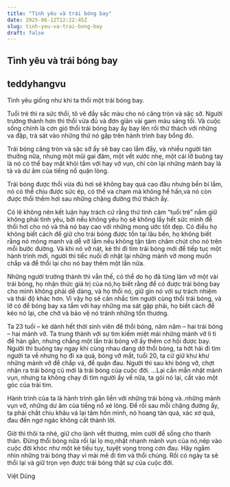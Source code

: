 ```yaml
---
title: "Tình yêu và trái bóng bay"
date: 2025-06-12T12:22:45Z
slug: tinh-yeu-va-trai-bong-bay
draft: false
---
```


## Tình yêu và trái bóng bay

## teddyhangvu

Tình yêu giống như khi ta thổi một trái bóng bay.
 

 
Tuổi trẻ thì ra sức thổi, tô vẽ đầy sắc màu cho nó căng tròn và sặc sỡ.
Người trưởng thành hơn thì thổi vừa đủ và đơn giản vài gam màu sáng tối.
Và cuộc sống chính là cơn gió thổi trái bóng bay ấy bay lên rồi thử thách với những va đập, trà sát vào những thứ nó gặp trên hành trình bay bổng đó.
 
Trái bóng căng tròn và sặc sỡ ấy sẽ bay cao lắm đấy, và nhiều người tán thưởng nữa, nhưng một mũi gai đâm, một vết xước nhẹ, một cái lỡ buông tay là nó có thể bay mất khỏi tầm với hay vỡ vụn, chỉ còn lại những mảnh bay lả tả và dư âm của tiếng nổ quặn lòng.
 
Trái bóng được thổi vừa đủ hơi sẽ không bay quá cao đâu nhưng bền bỉ lắm, nó có thể chịu được sức ép, có thể va chạm mà không hề hấn,và nó còn được thổi thêm hơi sau những chặng đường thử thách ấy.
 
Có lẽ không nên kết luận hay trách cứ rằng thứ tình cảm “tuổi trẻ” nắm giữ không phải tình yêu, bởi nếu không yêu họ sẽ không lấy hết sức mình để thổi hơi cho nó và thả nó bay cao với những mong ước tốt đẹp. Có điều họ không biết cách để giữ cho trái bóng được tồn tại lâu bền, họ không biết rằng nó mỏng manh và dễ vỡ lắm nếu không tận tâm chăm chút cho nó trên mỗi bước đường. Và khi nó vỡ nát, kẻ thì đi tìm trái bóng mới để tiếp tục một hành trình mới, người thì tiếc nuối đi nhặt lại những mảnh vỡ mong muốn chắp vá để thổi lại cho nó bay thêm một lần nữa.
 
Những người trưởng thành thì vẫn thế, có thể do họ đã từng làm vỡ một vài trái bóng, họ nhận thức giá trị của nó,họ biết rằng để có được trái bóng bay cho mình không phải dễ dàng, và họ thổi nó, giữ gìn nó với sự trách nhiệm và thái độ khác hơn. Vì vậy họ sẽ cân nhắc tìm người cùng thổi trái bóng, và lỡ có để bóng bay xa tầm với hay những ma sát gặp phải, họ biết cách để kéo nó lại, che chở và bảo vệ nó tránh những tổn thương.
 
Ta 23 tuổi – kẻ dành hết thời sinh viên để thổi bóng, năm năm – hai trái bóng – hai mảnh vỡ. Ta trung thành với sự tìm kiếm miệt mài những mảnh vỡ li ti để hàn gắn, nhưng chẳng một lần trái bóng vỡ ấy thêm cơ hội được bay. Người thì buông tay ngay khi cùng nhau dang dở thổi bóng, ta hớt hải đi tìm người ta về nhưng họ đi xa quá, bóng vỡ mất, tuổi 20, ta cứ giữ khư khư những mảnh vỡ để chắp vá, để quặn đau. Người thì sau khi bóng vỡ, chợt nhận ra trái bóng cũ mới là trái bóng của cuộc đời. …Lại cần mẫn nhặt mảnh vụn, nhưng ta không chạy đi tìm người ấy về nữa, ta gói nó lại, cất vào một góc của trái tim.
 
Hành trình của ta là hành trình gắn liền với những trái bóng và..những mảnh vụn vỡ, những dư âm của tiếng nổ xé lòng. Để rồi sau mỗi chặng đường ấy, ta phải chắt chiu khâu vá lại tâm hồn mình, nó hoang tàn quá, xác xơ quá, đau đến ngơ ngác không cất thành lời.
 
Giờ thì thôi ta nhé, giữ cho lành vết thương, mỉm cười để sống cho thanh thản. Đừng thổi bóng nữa rồi lại lọ mọ,nhặt nhạnh mảnh vụn của nó,nép vào cuộc đời khóc như một kẻ tiều tụy, tuyệt vọng trong cơn đau. Hãy ngắm nhìn những trái bóng thay vì mải mê đi tìm và thổi chúng. Rồi có ngày ta sẽ thổi lại và giữ trọn vẹn được trái bóng thật sự của cuộc đời.
 
Việt Dũng
